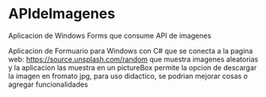 # APIdeImagenes
Aplicacion de Windows Forms que consume API de imagenes 

Aplicacion de Formuario para Windows con C# que se conecta a la pagina web: https://source.unsplash.com/random que muestra imagenes aleatorias y  la aplicacion las muestra en un pictureBox
permite la opcion de descargar la imagen en fromato jpg, para uso didactico, se podrian mejorar cosas o agregar funcionalidades
